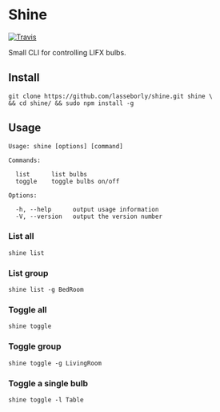 # Shine

[![Travis][build-badge]][build]

Small CLI for controlling LIFX bulbs.

[build-badge]: https://img.shields.io/travis/lasseborly/shine/master.svg?style=flat-square
[build]: https://travis-ci.org/lasseborly/shine

## Install

```shell
git clone https://github.com/lasseborly/shine.git shine \
&& cd shine/ && sudo npm install -g
```

## Usage

```shell
Usage: shine [options] [command]

Commands:

  list      list bulbs
  toggle    toggle bulbs on/off

Options:

  -h, --help      output usage information
  -V, --version   output the version number
```

### List all

```shell
shine list
```

### List group

```shell
shine list -g BedRoom
``` 

### Toggle all

```shell
shine toggle
```

### Toggle group

```shell
shine toggle -g LivingRoom
```

### Toggle a single bulb

```shell
shine toggle -l Table
```
